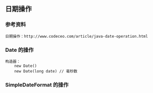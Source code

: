 ## 日期操作
### 参考资料
    日期操作：http://www.codeceo.com/article/java-date-operation.html
### Date 的操作
    构造器：
        new Date()
        new Date(long date) // 毫秒数
### SimpleDateFormat 的操作
    